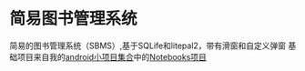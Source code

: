# **简易图书管理系统**
简易的图书管理系统（SBMS）,基于SQLife和litepal2，带有滑窗和自定义弹窗
基础项目来自我的[android小项目集合](https://github.com/shencang/MASEC/)中的[Notebooks项目](https://github.com/shencang/MASEC/tree/master/Notebooks)
